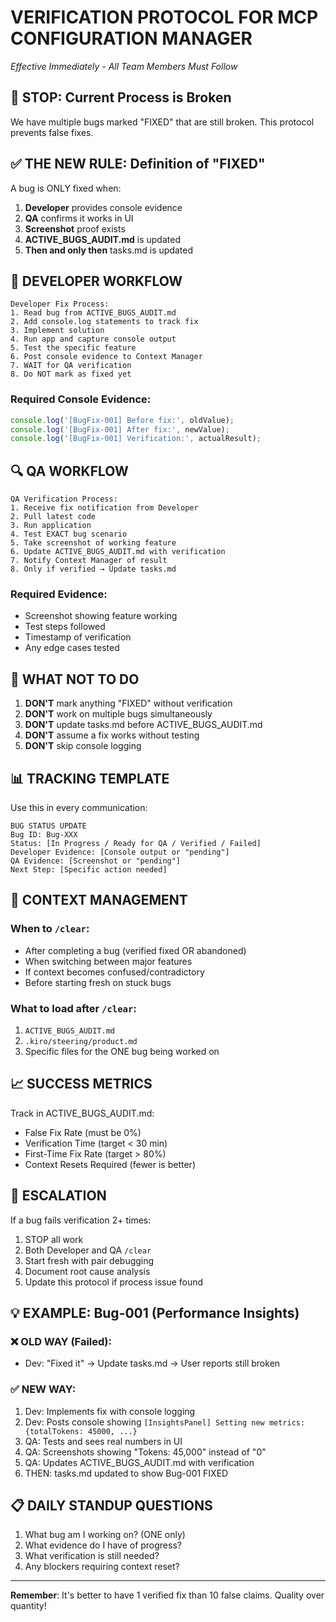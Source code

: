 # VERIFICATION PROTOCOL FOR MCP CONFIGURATION MANAGER
*Effective Immediately - All Team Members Must Follow*

## 🛑 STOP: Current Process is Broken

We have multiple bugs marked "FIXED" that are still broken. This protocol prevents false fixes.

## ✅ THE NEW RULE: Definition of "FIXED"

A bug is ONLY fixed when:
1. **Developer** provides console evidence
2. **QA** confirms it works in UI
3. **Screenshot** proof exists
4. **ACTIVE_BUGS_AUDIT.md** is updated
5. **Then and only then** tasks.md is updated

## 📝 DEVELOPER WORKFLOW

```mermaid
Developer Fix Process:
1. Read bug from ACTIVE_BUGS_AUDIT.md
2. Add console.log statements to track fix
3. Implement solution
4. Run app and capture console output
5. Test the specific feature
6. Post console evidence to Context Manager
7. WAIT for QA verification
8. Do NOT mark as fixed yet
```

### Required Console Evidence:
```javascript
console.log('[BugFix-001] Before fix:', oldValue);
console.log('[BugFix-001] After fix:', newValue);
console.log('[BugFix-001] Verification:', actualResult);
```

## 🔍 QA WORKFLOW

```mermaid
QA Verification Process:
1. Receive fix notification from Developer
2. Pull latest code
3. Run application
4. Test EXACT bug scenario
5. Take screenshot of working feature
6. Update ACTIVE_BUGS_AUDIT.md with verification
7. Notify Context Manager of result
8. Only if verified → Update tasks.md
```

### Required Evidence:
- Screenshot showing feature working
- Test steps followed
- Timestamp of verification
- Any edge cases tested

## 🚫 WHAT NOT TO DO

1. **DON'T** mark anything "FIXED" without verification
2. **DON'T** work on multiple bugs simultaneously
3. **DON'T** update tasks.md before ACTIVE_BUGS_AUDIT.md
4. **DON'T** assume a fix works without testing
5. **DON'T** skip console logging

## 📊 TRACKING TEMPLATE

Use this in every communication:

```
BUG STATUS UPDATE
Bug ID: Bug-XXX
Status: [In Progress / Ready for QA / Verified / Failed]
Developer Evidence: [Console output or "pending"]
QA Evidence: [Screenshot or "pending"]
Next Step: [Specific action needed]
```

## 🔄 CONTEXT MANAGEMENT

### When to `/clear`:
- After completing a bug (verified fixed OR abandoned)
- When switching between major features
- If context becomes confused/contradictory
- Before starting fresh on stuck bugs

### What to load after `/clear`:
1. `ACTIVE_BUGS_AUDIT.md`
2. `.kiro/steering/product.md`
3. Specific files for the ONE bug being worked on

## 📈 SUCCESS METRICS

Track in ACTIVE_BUGS_AUDIT.md:
- False Fix Rate (must be 0%)
- Verification Time (target < 30 min)
- First-Time Fix Rate (target > 80%)
- Context Resets Required (fewer is better)

## 🚨 ESCALATION

If a bug fails verification 2+ times:
1. STOP all work
2. Both Developer and QA `/clear`
3. Start fresh with pair debugging
4. Document root cause analysis
5. Update this protocol if process issue found

## 💡 EXAMPLE: Bug-001 (Performance Insights)

### ❌ OLD WAY (Failed):
- Dev: "Fixed it" → Update tasks.md → User reports still broken

### ✅ NEW WAY:
1. Dev: Implements fix with console logging
2. Dev: Posts console showing `[InsightsPanel] Setting new metrics: {totalTokens: 45000, ...}`
3. QA: Tests and sees real numbers in UI
4. QA: Screenshots showing "Tokens: 45,000" instead of "0"
5. QA: Updates ACTIVE_BUGS_AUDIT.md with verification
6. THEN: tasks.md updated to show Bug-001 FIXED

## 📋 DAILY STANDUP QUESTIONS

1. What bug am I working on? (ONE only)
2. What evidence do I have of progress?
3. What verification is still needed?
4. Any blockers requiring context reset?

---

**Remember**: It's better to have 1 verified fix than 10 false claims. Quality over quantity!